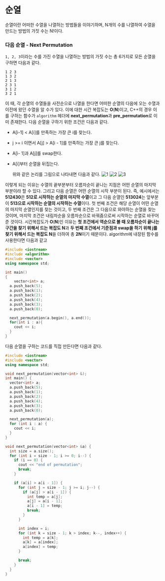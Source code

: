 # 순열

순열이란 어떠한 수열을 나열하는 방법들을 이야기하며, N개의 수를 나열하여 수열을 만드는 방법의 가짓 수는 N!이다. 
### 다음 순열 - Next Permutation
```1, 2, 3```이라는 수를 가진 수열을 나열하는 방법의 가짓 수는 총 6가지로 모든 순열을 구하면 다음과 같다.
```
1 2 3
1 3 2
2 1 3
2 3 1
3 1 2
3 2 1
```
이 때, 각 순열의 수열들을 사전순으로 나열을 한다면 어떠한 순열의 다음에 오는 수열과 이전에 왔던 수열을 알 수가 있다. 이에 대한 시간 복잡도는 **O**(**N**)이고, C++의 경우 이를 구하는 함수가 ```algorithm``` 헤더에 **next_permutation**과 **pre_permutation**로 이미 존재한다. 다음 순열을 구하기 위한 조건은 다음과 같다.
* A[i-1] < A[i]를 만족하는 가장 큰 i를 찾는다.
* j >= i 이면서 A[j] > A[i - 1]를 만족하는 가장 큰 j를 찾는다.
* A[i- 1]과 A[j]를 swap한다.
* A[i]부터 순열을 뒤집는다.

  위와 같은 논리를 그림으로 나타내면 다음과 같다.
![1](https://github.com/YoungRheeCho/Today_I_Learned/assets/119858743/7c529b7b-8fb4-44ea-a59f-1b7e88eb2f63)
![2](https://github.com/YoungRheeCho/Today_I_Learned/assets/119858743/4e0765f8-cc7a-4153-975b-1bf77120b55e)
![3](https://github.com/YoungRheeCho/Today_I_Learned/assets/119858743/d6dc319e-0614-4f71-bca0-2bbff081f9b0)

이렇게 되는 이유는 수열의 끝부분부터 오름차순이 끝나는 지점은 어떤 순열의 마지막 부분이라 할 수 있다. 그리고 다음 순열은 어떤 순열의 시작 부분이 된다. 즉, 예시에서는 **512430**은 **512로 시작하는 순열의 마지막 수열**이고 그 다음 순열인 **513024**는 앞부분이 **513으로 시작하는 순열의 시작하는 수열**이다. 첫 번째 조건은 해당 순열이 어떤 순열의 마지막 순열인지를 찾는 것이고, 두 번째 조건은 그 다음으로 와야하는 순열을 찾는 것이며, 마지막 조건은 내림차순을 오름차순으로 바꿔줌으로써 시작하는 순열로 바꾸어준 것이다. 시간복잡도가 **O**(**N**)인 이유는 **첫 조건에서 역순으로 볼 때 오름차순이 끝나는 구간을 찾기 위해서 드는 복잡도 N**과 **두 번째 조건에서 기준점과 swap을 하기 위해 j를 찾기 위해서 드는 복잡도 N**을 더하여 총 **2N**이기 때문이다. algorithm에 내장된 함수를 사용한다면 다음과 같고



``` cpp
#include <iostream>
#include <algorithm>
#include <vector>
using namespace std;

int main()
{
	vector<int> a;
  a.push_back(5);
  a.push_back(1);
  a.push_back(2);
  a.push_back(4);
  a.push_back(3);
  a.push_back(0);

  next_permutation(a.begin(), a.end());
  for(int i : a){
    cout << i;
  }
}
```

다음 순열을 구하는 코드를 직접 만든다면 다음과 같다.
```cpp
#include <iostream>
#include <vector>
using namespace std;

void next_permutation(vector<int> &);
int main() {
  vector<int> a;
  a.push_back(5);
  a.push_back(1);
  a.push_back(2);
  a.push_back(4);
  a.push_back(3);
  a.push_back(0);

  next_permutation(a);
  for (int i : a) {
    cout << i;
  }
}

void next_permutation(vector<int> &a) {
  int size = a.size();
  for (int i = size - 1; i >= 0; i--) {
    if (i == 0) {
      cout << "end of permutation";
      break;
    }

    if (a[i] > a[i - 1]) {
      for (int j = size - 1; j >= i; j--) {
        if (a[j] > a[i - 1]) {
          int temp = a[j];
          a[j] = a[i - 1];
          a[i - 1] = temp;
          break;
        }
      }

      int index = i;
      for (int k = size - 1; k > index; k--, index++) {
        int temp = a[k];
        a[k] = a[index];
        a[index] = temp;
      }

      break;
    }
  }
}
```





